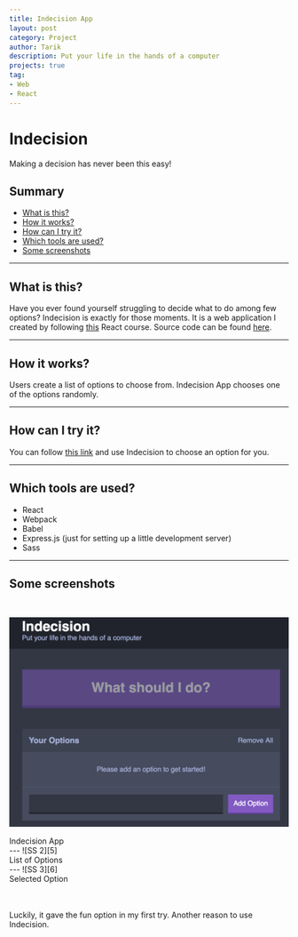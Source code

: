```yaml
---
title: Indecision App
layout: post
category: Project
author: Tarik
description: Put your life in the hands of a computer
projects: true
tag:
- Web
- React
---
```


# Indecision

Making a decision has never been this easy!

## Summary
- [What is this?](#what-is-this)
- [How it works?](#how-it-works)
- [How can I try it?](#how-can-i-try-it)
- [Which tools are used?](#which-tools-are-used)
- [Some screenshots](#some-screenshots)

---

## What is this?

Have you ever found yourself struggling to decide what to do among few options? Indecision is exactly for those moments. It is a web application I created by following [this][1] React course. Source code can be found [here][2].

---

## How it works?

Users create a list of options to choose from. Indecision App chooses one of the options randomly.

---

## How can I try it?

You can follow [this link][3] and use Indecision to choose an option for you. 

---

## Which tools are used?

* React
* Webpack
* Babel
* Express.js (just for setting up a little development server)
* Sass

---

## Some screenshots

<br>

![SS 1][4]
<figcaption class="caption">Indecision App</figcaption>
---
![SS 2][5]
<figcaption class="caption">List of Options</figcaption>
---
![SS 3][6]
<figcaption class="caption">Selected Option</figcaption>

<br>
<br>

Luckily, it gave the fun option in my first try. Another reason to use Indecision.

[1]: https://www.udemy.com/react-2nd-edition/
[2]: https://github.com/tarik-korkmaz/indecision-app
[3]: https://indecision-app-t.herokuapp.com/
[4]: /assets/images/indecision-ss1.png
[5]: /assets/images/indecision-ss2.png
[6]: /assets/images/indecision-ss3.png
